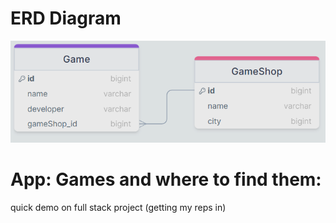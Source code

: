 # ERD Diagram
![gameshopDiagram](https://github.com/thiem-dev/sampleFullStack1/blob/main/assets/gameshopERD1.png)

# App: Games and where to find them:
quick demo on full stack project (getting my reps in)
